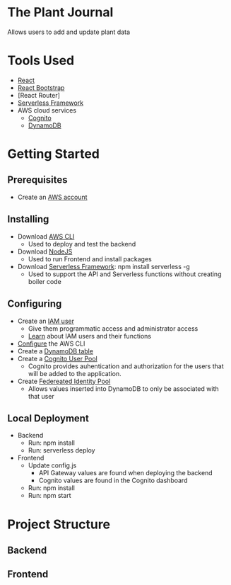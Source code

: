 # The Plant Journal
Allows users to add and update plant data
# Tools Used
  - [React](https://reactjs.org/)
  - [React Bootstrap](https://react-bootstrap.github.io/)
  - [React Router]
  - [Serverless Framework](https://www.serverless.com/)
  - AWS cloud services
    - [Cognito](https://aws.amazon.com/cognito/)
    - [DynamoDB](https://www.dynamodbguide.com/)
# Getting Started
## Prerequisites
   - Create an [AWS account](https://aws.amazon.com/account/)
## Installing 
   - Download [AWS CLI](https://aws.amazon.com/cli/)
     - Used to deploy and test the backend 
   - Download [NodeJS](https://nodejs.org/en/download/)
     - Used to run Frontend and install packages
   - Download [Serverless Framework](https://en.wikipedia.org/wiki/Serverless_Framework): npm install serverless -g
     - Used to support the API and Serverless functions without creating boiler code
## Configuring
   - Create an [IAM user](https://docs.aws.amazon.com/IAM/latest/UserGuide/id_users_create.html#id_users_create_console)
      - Give them programmatic access and administrator access
      - [Learn](https://docs.aws.amazon.com/IAM/latest/UserGuide/introduction.html) about IAM users and their functions
   - [Configure](https://docs.aws.amazon.com/cli/latest/userguide/cli-configure-quickstart.html) the AWS CLI
   - Create a [DynamoDB table](https://aws.amazon.com/getting-started/hands-on/create-nosql-table/)
   - Create a [Cognito User Pool](https://docs.aws.amazon.com/cognito/latest/developerguide/cognito-user-pool-as-user-directory.html)
      - Cognito provides auhentication and authorization for the users that will be added to the application.
   - Create [Federeated Identity Pool](https://docs.aws.amazon.com/cognito/latest/developerguide/cognito-identity.html)
     - Allows values inserted into DynamoDB to only be associated with that user
## Local Deployment
   - Backend
      - Run: npm install
      - Run: serverless deploy
   - Frontend
     - Update config.js
       - API Gateway values are found when deploying the backend
       - Cognito values are found in the Cognito dashboard
     - Run: npm install
     - Run: npm start
# Project Structure
## Backend
## Frontend
